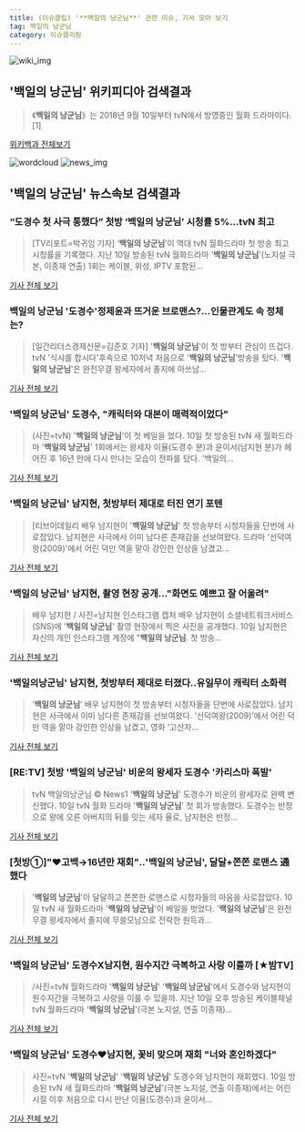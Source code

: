 ```yaml
---
title: (이슈클립) '**백일의 낭군님**' 관련 이슈, 기사 모아 보기
tag: 백일의 낭군님
category: 이슈클리핑
---
```

![wiki_img](https://user-images.githubusercontent.com/42597476/44503234-41136a80-a6d0-11e8-9071-6fc6418eafe4.png)
## **'**백일의 낭군님**'** 위키피디아 검색결과
>《**백일의 낭군님**》는 2018년 9월 10일부터 tvN에서 방영중인 월화 드라마이다.[1]

<a href="https://ko.wikipedia.org/wiki/백일의 낭군님" target="_blank">위키백과 전체보기</a>

![wordcloud](https://s3.ap-northeast-2.amazonaws.com/lyrics101-wordcloud/2018-09-11-1536619142.png)
![news_img](https://user-images.githubusercontent.com/42597476/44507050-1206f400-a6e4-11e8-8d98-7ffbfebb353f.png)
## **'**백일의 낭군님**'** 뉴스속보 검색결과
### “도경수 첫 사극 통했다” 첫방 ‘**백일의 낭군님**’ 시청률 5%…tvN 최고

>[TV리포트=박귀임 기자] ‘**백일의 낭군님**’이 역대 tvN 월화드라마 첫 방송 최고 시청률을 기록했다. 지난 10일 방송된 tvN 월화드라마 ‘**백일의 낭군님**’(노지설 극본, 이종재 연출) 1회는 케이블, 위성, IPTV 포함된...

<a href="http://www.tvreport.co.kr/?c=news&m=newsview&idx=1079182" target="_blank">기사 전체 보기</a>

### **백일의 낭군님** '도경수'정제윤과 뜨거운 브로맨스?…인물관계도 속 정체는?

>[일간리더스경제신문=김준호 기자] '**백일의 낭군님**'이 첫 방부터 관심이 뜨겁다. tvN '식샤를 합시다'후속으로 10저녁 처음으로 '**백일의 낭군님**'방송을 탔다. '**백일의 낭군님**'은 완전무결 왕세자에서 졸지에 아쓰남...

<a href="http://leaders.asiae.co.kr/news/articleView.html?idxno=74554" target="_blank">기사 전체 보기</a>

### '**백일의 낭군님**' 도경수, "캐릭터와 대본이 매력적이었다"

>(사진=tvN) '**백일의 낭군님**'이 첫 베일을 었다. 10일 첫 방송된 tvN 새 월화드라마 '**백일의 낭군님**' 1회에서는 왕세자 이율(도경수 분)과 윤이서(남지현 분)가 헤어진 후 16년 만에 다시 만나는 모습이 전파를 탔다. '백일의...

<a href="http://www.anewsa.com/detail.php?number=1370623&thread=07r05" target="_blank">기사 전체 보기</a>

### '**백일의 낭군님**' 남지현, 첫방부터 제대로 터진 연기 포텐

>[티브이데일리 배우 남지현이 '**백일의 낭군님**' 첫 방송부터 시청자들을 단번에 사로잡았다. 남지현은 사극에서 이미 남다른 존재감을 선보여왔다. 드라마 '선덕여왕(2009)'에서 어린 덕만 역을 맡아 강인한 인상을 남겼고...

<a href="http://tvdaily.asiae.co.kr/read.php3?aid=15366180431393827002" target="_blank">기사 전체 보기</a>

### '**백일의 낭군님**' 남지현, 촬영 현장 공개…"화면도 예쁘고 잘 어울려"

>배우 남지현 / 사진=남지현 인스타그램 캡처 배우 남지현이 소셜네트워크서비스(SNS)에 '**백일의 낭군님**' 촬영 현장에서 찍은 사진을 공개했다. 10일 남지현은 자신의 개인 인스타그램 계정에 "**백일의 낭군님**. 첫 방송...

<a href="http://view.asiae.co.kr/news/view.htm?idxno=2018091107043868451" target="_blank">기사 전체 보기</a>

### '백일의낭군님' 남지현, 첫방부터 제대로 터졌다..유일무이 캐릭터 소화력

>‘**백일의 낭군님**’ 배우 남지현이 첫 방송부터 시청자들을 단번에 사로잡았다. 남지현은 사극에서 이미 남다른 존재감을 선보여왔다. ‘선덕여왕(2009)’에서 어린 덕만 역을 맡아 강인한 인상을 남겼고, 영화 ‘고산자...

<a href="http://www.osen.co.kr/article/G1110986607" target="_blank">기사 전체 보기</a>

### [RE:TV] 첫방 '**백일의 낭군님**' 비운의 왕세자 도경수 '카리스마 폭발'

>tvN 백일의낭군님 © News1 '**백일의 낭군님**' 도경수가 비운의 왕세자로 완벽 변신했다. 10일 tvN 월화 드라마 '**백일의 낭군님**' 첫 회가 방송했다. 도경수는 반정으로 왕에 오른 아버지의 뒤를 잇는 세자 율로, 남지현은 반정...

<a href="http://news1.kr/articles/?3422818" target="_blank">기사 전체 보기</a>

### [첫방①]"♥고백→16년만 재회"‥'**백일의 낭군님**', 달달+쫀쫀 로맨스 通했다

>'**백일의 낭군님**'이 달달하고 쫀쫀한 로맨스로 시청자들의 마음을 사로잡았다. 10일 tvN 새 월화드라마 '**백일의 낭군님**'이 베일을 벗었다. '**백일의 낭군님**'은 완전무결 왕세자에서 졸지에 무쓸모남으로 전락한 원득과...

<a href="http://biz.heraldcorp.com/view.php?ud=201809102333307137127_1" target="_blank">기사 전체 보기</a>

### '**백일의 낭군님**' 도경수X남지현, 원수지간 극복하고 사랑 이룰까 [★밤TV]

>/사진=tvN 월화드라마 '**백일의 낭군님**' '**백일의 낭군님**'에서 도경수와 남지현이 원수지간을 극복하고 사랑을 이룰 수 있을까. 지난 10일 오후 방송된 케이블채널 tvN 월화드라마 '**백일의 낭군님**'(극본 노지설, 연출 이종재)...

<a href="http://star.mt.co.kr/stview.php?no=2018091100420422969" target="_blank">기사 전체 보기</a>

### '**백일의 낭군님**' 도경수♥남지현, 꽃비 맞으며 재회 "너와 혼인하겠다"

>사진=tvN '**백일의 낭군님**' '**백일의 낭군님**' 도경수와 남지현이 재회했다. 10일 방송된 tvN 새 월화드라마 '**백일의 낭군님**'(극본 노지설, 연출 이종재)에서는 어린 시절 이후 처음으로 다시 만난 이율(도경수)과 윤이서...

<a href="http://sports.hankooki.com/lpage/entv/201809/sp20180911065356136670.htm" target="_blank">기사 전체 보기</a>


